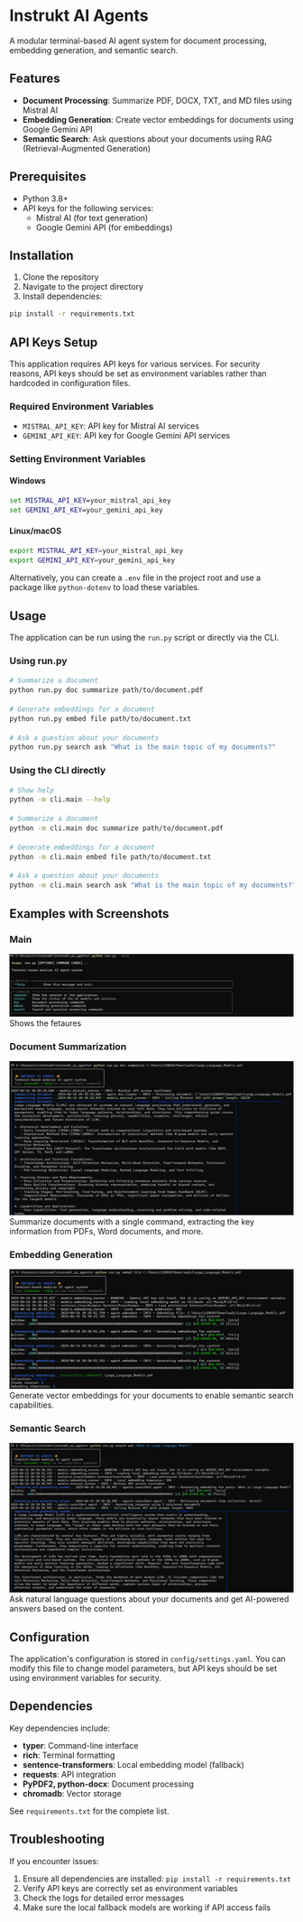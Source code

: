 # Instrukt AI Agents

A modular terminal-based AI agent system for document processing, embedding generation, and semantic search.

## Features

- **Document Processing**: Summarize PDF, DOCX, TXT, and MD files using Mistral AI
- **Embedding Generation**: Create vector embeddings for documents using Google Gemini API
- **Semantic Search**: Ask questions about your documents using RAG (Retrieval-Augmented Generation)

## Prerequisites

- Python 3.8+
- API keys for the following services:
  - Mistral AI (for text generation)
  - Google Gemini API (for embeddings)

## Installation

1. Clone the repository
2. Navigate to the project directory
3. Install dependencies:

```bash
pip install -r requirements.txt
```


## API Keys Setup

This application requires API keys for various services. For security reasons, API keys should be set as environment variables rather than hardcoded in configuration files.

### Required Environment Variables

- `MISTRAL_API_KEY`: API key for Mistral AI services
- `GEMINI_API_KEY`: API key for Google Gemini API services

### Setting Environment Variables

#### Windows
```cmd
set MISTRAL_API_KEY=your_mistral_api_key
set GEMINI_API_KEY=your_gemini_api_key
```

#### Linux/macOS
```bash
export MISTRAL_API_KEY=your_mistral_api_key
export GEMINI_API_KEY=your_gemini_api_key
```

Alternatively, you can create a `.env` file in the project root and use a package like `python-dotenv` to load these variables.

## Usage

The application can be run using the `run.py` script or directly via the CLI.

### Using run.py

```bash
# Summarize a document
python run.py doc summarize path/to/document.pdf

# Generate embeddings for a document
python run.py embed file path/to/document.txt

# Ask a question about your documents
python run.py search ask "What is the main topic of my documents?"
```

### Using the CLI directly

```bash
# Show help
python -m cli.main --help

# Summarize a document
python -m cli.main doc summarize path/to/document.pdf

# Generate embeddings for a document
python -m cli.main embed file path/to/document.txt

# Ask a question about your documents
python -m cli.main search ask "What is the main topic of my documents?"
```

## Examples with Screenshots

### Main
![Main](screenshots/help.png)
Shows the fetaures 

### Document Summarization
![Document Summarization](screenshots/summarize.png)
Summarize documents with a single command, extracting the key information from PDFs, Word documents, and more.

### Embedding Generation
![Embedding Generation](screenshots/embedding.png)
Generate vector embeddings for your documents to enable semantic search capabilities.

### Semantic Search
![Semantic Search](screenshots/search.png)
Ask natural language questions about your documents and get AI-powered answers based on the content.

## Configuration

The application's configuration is stored in `config/settings.yaml`. You can modify this file to change model parameters, but API keys should be set using environment variables for security.

## Dependencies

Key dependencies include:

- **typer**: Command-line interface
- **rich**: Terminal formatting
- **sentence-transformers**: Local embedding model (fallback)
- **requests**: API integration
- **PyPDF2, python-docx**: Document processing
- **chromadb**: Vector storage

See `requirements.txt` for the complete list.

## Troubleshooting

If you encounter issues:

1. Ensure all dependencies are installed: `pip install -r requirements.txt`
2. Verify API keys are correctly set as environment variables
3. Check the logs for detailed error messages
4. Make sure the local fallback models are working if API access fails
